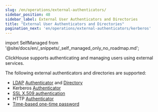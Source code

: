 ```yaml
---
slug: /en/operations/external-authenticators/
sidebar_position: 48
sidebar_label: External User Authenticators and Directories
title: "External User Authenticators and Directories"
pagination_next: 'en/operations/external-authenticators/kerberos'
---
```

import SelfManaged from '@site/docs/en/_snippets/_self_managed_only_no_roadmap.md';

<SelfManaged />

ClickHouse supports authenticating and managing users using external services.

The following external authenticators and directories are supported:

- [LDAP](./ldap.md#external-authenticators-ldap) [Authenticator](./ldap.md#ldap-external-authenticator) and [Directory](./ldap.md#ldap-external-user-directory)
- Kerberos [Authenticator](./kerberos.md#external-authenticators-kerberos)
- [SSL X.509 authentication](./ssl-x509.md#ssl-external-authentication)
- HTTP [Authenticator](./http.md)
- [Time-based one-time password](./totp.md)

